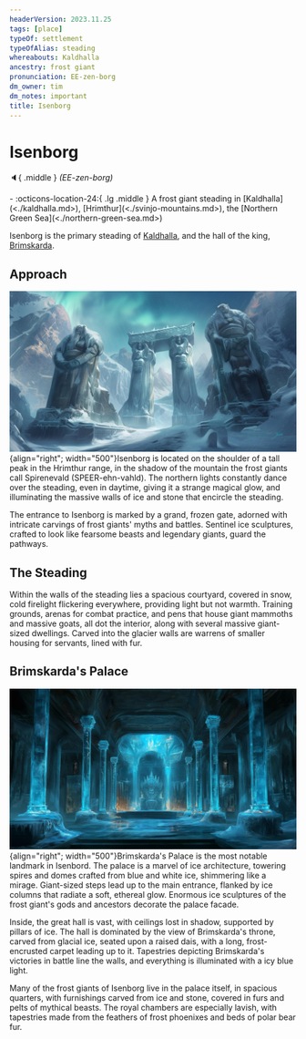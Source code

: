 ```yaml
---
headerVersion: 2023.11.25
tags: [place]
typeOf: settlement
typeOfAlias: steading
whereabouts: Kaldhalla
ancestry: frost giant
pronunciation: EE-zen-borg
dm_owner: tim
dm_notes: important
title: Isenborg
---
```

# Isenborg
:speaker:{ .middle } *(EE-zen-borg)*  
<div class="grid cards ext-narrow-margin ext-one-column" markdown>
-    :octicons-location-24:{ .lg .middle } A frost giant steading in [Kaldhalla](<./kaldhalla.md>), [Hrimthur](<./svinjo-mountains.md>), the [Northern Green Sea](<./northern-green-sea.md>)  
</div>


Isenborg is the primary steading of [Kaldhalla](<./kaldhalla.md>), and the hall of the king, [Brimskarda](<../../people/giants/brimskarda.md>). 

## Approach

![Steading Entrance](../../assets/steading-entrance.jpg){align="right"; width="500"}Isenborg is located on the shoulder of a tall peak in the Hrimthur range, in the shadow of the mountain the frost giants call Spirenevald (SPEER-ehn-vahld). The northern lights constantly dance over the steading, even in daytime, giving it a strange magical glow, and illuminating the massive walls of ice and stone that encircle the steading. 

The entrance to Isenborg is marked by a grand, frozen gate, adorned with intricate carvings of frost giants' myths and battles. Sentinel ice sculptures, crafted to look like fearsome beasts and legendary giants, guard the pathways.

## The Steading

Within the walls of the steading lies a spacious courtyard, covered in snow, cold firelight flickering everywhere, providing light but not warmth. Training grounds, arenas for combat practice, and pens that house giant mammoths and massive goats, all dot the interior, along with several massive giant-sized dwellings. Carved into the glacier walls are warrens of smaller housing for servants, lined with fur.

## Brimskarda's Palace

![Brimskarda Palace Interior](../../assets/brimskarda-palace-interior.jpg){align="right"; width="500"}Brimskarda's Palace is the most notable landmark in Isenbord. The palace is a marvel of ice architecture, towering spires and domes crafted from blue and white ice, shimmering like a mirage. Giant-sized steps lead up to the main entrance, flanked by ice columns that radiate a soft, ethereal glow. Enormous ice sculptures of the frost giant's gods and ancestors decorate the palace facade.

Inside, the great hall is vast, with ceilings lost in shadow, supported by pillars of ice. The hall is dominated by the view of Brimskarda's throne, carved from glacial ice, seated upon a raised dais, with a long, frost-encrusted carpet leading up to it. Tapestries depicting Brimskarda's victories in battle line the walls, and everything is illuminated with a icy blue light. 

Many of the frost giants of Isenborg live in the palace itself, in spacious quarters, with furnishings carved from ice and stone, covered in furs and pelts of mythical beasts. The royal chambers are especially lavish, with tapestries made from the feathers of frost phoenixes and beds of polar bear fur.


